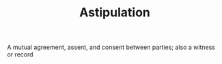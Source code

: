 ---
title: Astipulation
permalink: "/definitions/astipulation.html"
body: A mutual agreement, assent, and consent between parties; also a witness or record
published_at: '2018-07-07'
layout: post
---